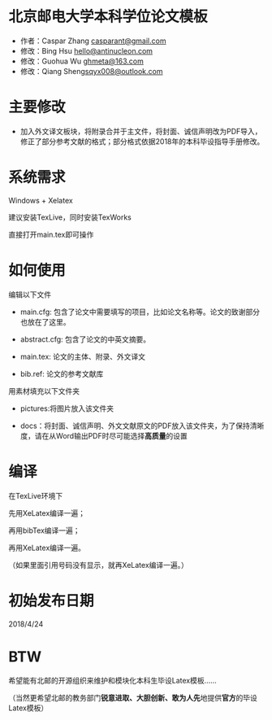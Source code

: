 ﻿# 北京邮电大学本科学位论文模板
* 作者：Caspar Zhang <casparant@gmail.com>
* 修改：Bing Hsu <hello@antinucleon.com>
* 修改：Guohua Wu <ghmeta@163.com>
* 修改：Qiang Sheng<sqyx008@outlook.com>

# 主要修改
* 加入外文译文板块，将附录合并于主文件，将封面、诚信声明改为PDF导入，修正了部分参考文献的格式；部分格式依据2018年的本科毕设指导手册修改。

# 系统需求
Windows + Xelatex

建议安装TexLive，同时安装TexWorks

直接打开main.tex即可操作

# 如何使用
编辑以下文件

- main.cfg: 包含了论文中需要填写的项目，比如论文名称等。论文的致谢部分也放在了这里。

- abstract.cfg: 包含了论文的中英文摘要。

- main.tex: 论文的主体、附录、外文译文

- bib.ref: 论文的参考文献库

用素材填充以下文件夹

- pictures:将图片放入该文件夹

- docs：将封面、诚信声明、外文文献原文的PDF放入该文件夹，为了保持清晰度，请在从Word输出PDF时尽可能选择**高质量**的设置

# 编译

在TexLive环境下

先用XeLatex编译一遍；

再用bibTex编译一遍；

再用XeLatex编译一遍。

（如果里面引用号码没有显示，就再XeLatex编译一遍。）

# 初始发布日期
2018/4/24

# BTW
希望能有北邮的开源组织来维护和模块化本科生毕设Latex模板……

（当然更希望北邮的教务部门**锐意进取、大胆创新、敢为人先**地提供**官方**的毕设Latex模板）
